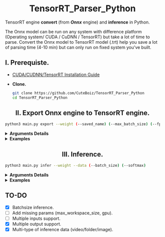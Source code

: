 # <div align=center> TensorRT_Parser_Python </div>

TensorRT engine **convert** (from ***Onnx*** engine) and **inference** in Python.

The Onnx model can be run on any system with difference platform (Operating system/ CUDA / CuDNN / TensorRT) but take a lot of time to parse.
Convert the Onnx model to TensorRT model (.trt) help you save a lot of parsing time (4-10 min) but can only run on fixed system you've built.

## I. Prerequiste.

- [CUDA/CUDNN/TensorRT Installation Guide](https://github.com/CuteBoiz/Ubuntu_Installation/blob/master/cuda.md)

- **Clone.**
  ```sh
  git clone https://github.com/CuteBoiz/TensorRT_Parser_Python
  cd TensorRT_Parser_Python
  ```
  
## <div align=center> II. Export Onnx engine to TensorRT engine. </div>

```sh
python3 main.py export --weight (--saved_name) (--max_batch_size) (--fp16) (--input_tensor_name) (--dim) 
```

<details> 
<summary><b>Arguments Details</b></summary>
    
   |Arguments Details   |Type           |Default        |Note
   |---                 |---            |---            |---
   |`--weight`          |`str`          |`required`     |**Path to onnx engine.**
   |`--saved_name`      |`str`          |`weight_path.trt`   |**Saved name of trt engine**
   |`--fp16`            |`store_true`   |`false`        |**Use FP16 fast mode (x2 inference time).**
   |`--max_batch_size`  |`int`          |`1`            |**Inference max batchsize.**
   |`--input_tensor_name`|`str`         |`None`         |**Input tensor name *(dynamic shape input only)*.**
   |`--dim`             |`int_array`    |`None`         |**Input tensor dimension *(dynamic shape input only)*.**

   **Note:** The only GPUs with full-rate FP16 Fast mode performance are Tesla P100, Quadro GP100, and Jetson TX1/TX2.

   **Note:** To get input tensor name/shape of a DL engine: Use [Netron](https://github.com/lutzroeder/netron).
    
</details> 

<details> 
<summary><b>Examples</b></summary>
 
- **Export Onnx engine to TensorRT engine.**
 
  ```sh
  python3 main.py export --weight ../2020_0421_0925.onnx 
  python3 main.py export --weight ../2020_0421_0925.onnx --saved_name model.trt --max_batch_size 10 --fp16
  ```
 
- **Export Onnx engine with Dynamic shape input (batchsize x 3 x 416 x416).**
 
  ```sh
   --input_tensor_name tensorName --dim dims1(,dims2,dims3)  (Does not include batchsize dims)
   python3 main.py export --ds --weight ../2020_0421_0925.onnx --input_tensor_name input_1 --dim 128 128 3
   python3 main.py export --ds --weight ../Keras.onnx --input_tensor_name input:0 --dim 3 640 640 --fp16
   ```
 
</details>

## <div align=center> III. Inference. </div>

```sh
python3 main.py infer --weight --data (--batch_size) (--softmax)
```

<details> 
<summary><b>Arguments Details</b></summary>
    
   |Arguments Details   |Type           |Default        |Note
   |---                 |---            |---            |---
   |`--weight`          |`str`          |`required`     |**Path to trt engine.**
   |`--data`            |`str`          |`required`     |**Path to inference data.**
   |`--batch_size`      |`int`          |`1`            |**Inference batchsize.**
   |`--softmax`         |`store_true`   |`false`        |**Add softmax to output layer.**
    
</details> 

<details> 
<summary><b>Examples</b></summary>
 
```
python3 main.py infer --weight ../2020_0421_0925.trt --data ../Dataset/Train/
python3 main.py infer --weight ../2020_0421_0925.trt --data ../Dataset/Train/ --batch_size 6 --softmax
```
 
</details>


## TO-DO

- [x] Batchsize inference.
- [ ] Add missing params (max_workspace_size, gpu).
- [ ] Multiple inputs support.
- [x] Multiple output support.
- [x] Multi-type of inference data (video/folder/image).
